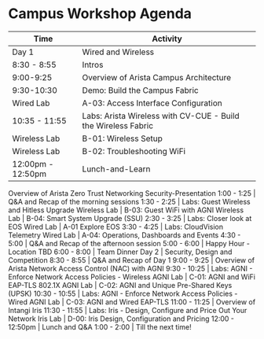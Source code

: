 # Campus Workshop Agenda

| Time | Activity |
| --- | --- |
Day 1 | Wired and Wireless
8:30 - 8:55 |Intros
9:00-9:25 | Overview of Arista Campus Architecture
9:30-10:30 | Demo: Build the Campus Fabric
Wired Lab | A-03: Access Interface Configuration
10:35 - 11:55 | Labs: Arista Wireless with CV-CUE - Build the Wireless Fabric
Wireless Lab | B-01: Wireless Setup
Wireless Lab | B-02: Troubleshooting WiFi
12:00pm - 12:50pm | Lunch-and-Learn
Overview of Arista Zero Trust Networking Security-Presentation
1:00 - 1:25 | Q&A and Recap of the morning sessions
1:30 - 2:25 | Labs: Guest Wireless and Hitless Upgrade
Wireless Lab | B-03: Guest WiFi with AGNI
Wireless Lab | B-04: Smart System Upgrade (SSU)
2:30 - 3:25 | Labs: Closer look at EOS
Wired Lab | A-01 Explore EOS
3:30 - 4:25 | Labs: CloudVision Telemetry
Wired Lab | A-04: Operations, Dashboards and Events
4:30 - 5:00 | Q&A and Recap of the afternoon session
5:00 - 6:00 | Happy Hour - Location TBD
6:00 - 8:00 | Team Dinner
Day 2 | Security, Design and Competition
8:30 - 8:55 | Q&A and Recap of Day 1 
9:00 - 9:25 | Overview of Arista Network Access Control (NAC) with AGNI
9:30 - 10:25 | Labs: AGNI - Enforce Network Access Policies - Wireless
AGNI Lab | C-01: AGNI and WiFi EAP-TLS 802.1X
AGNI Lab | C-02: AGNI and Unique Pre-Shared Keys (UPSK)
10:30 - 10:55 | Labs: AGNI - Enforce Network Access Policies - Wired
AGNI Lab | C-03: AGNI and Wired EAP-TLS
11:00 - 11:25 | Overview of Intangi Iris
11:30 - 11:55 | Labs: Iris - Design, Configure and Price Out Your Network
Iris Lab | D-00: Iris Design, Configuration and Pricing
12:00 - 12:50pm | Lunch and Q&A
1:00 - 2:00 | Till the next time!